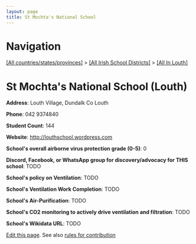 ```yaml
---
layout: page
title: St Mochta's National School
---
```

# Navigation

[[All countries/states/provinces]](../../..) > [[All Irish School Districts]](../..) > [[All In Louth]](..)

# St Mochta's National School (Louth)

**Address**: Louth Village, Dundalk Co Louth

**Phone**: 042 9374840

**Student Count**: 144

**Website**: <http://louthschool.wordpress.com>

**School's overall airborne virus protection grade (0-5)**: 0

**Discord, Facebook, or WhatsApp group for discovery/advocacy for THIS school**: TODO

**School's policy on Ventilation**: TODO

**School's Ventilation Work Completion**: TODO

**School's Air-Purification**: TODO

**School's CO2 monitoring to actively drive ventilation and filtration**: TODO

**School's Wikidata URL**: TODO


[Edit this page](https://github.com/ventilate-schools/Ireland/edit/main/./Louth/St_Mochta's_National_School.md). See also [rules for contribution](../../../contribution-rules/)